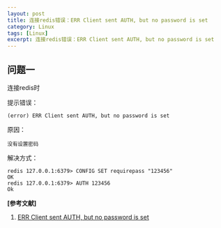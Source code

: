 ```yaml
---
layout: post
title: 连接redis错误：ERR Client sent AUTH, but no password is set
category: Linux
tags: [Linux]
excerpt: 连接redis错误：ERR Client sent AUTH, but no password is set
---
```


## 问题一 ##

连接redis时

提示错误：

	(error) ERR Client sent AUTH, but no password is set

原因：

	没有设置密码	

解决方式：

	redis 127.0.0.1:6379> CONFIG SET requirepass "123456"
	OK
	redis 127.0.0.1:6379> AUTH 123456
	Ok

**[参考文献]**

1. [ERR Client sent AUTH, but no password is set](https://www.cnblogs.com/robinli/p/9265186.html "ERR Client sent AUTH, but no password is set")


